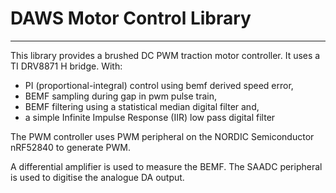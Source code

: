 #  DAWS Motor Control Library

---

This library provides a brushed DC PWM traction motor controller. It uses a
TI DRV8871 H bridge. With:

- PI (proportional-integral) control using bemf derived speed error,
- BEMF sampling during gap in pwm pulse train,
- BEMF filtering using a statistical median digital filter and,
- a simple Infinite Impulse Response (IIR) low pass digital filter



The PWM controller uses PWM peripheral on the NORDIC Semiconductor nRF52840 to generate PWM.

A differential amplifier is used to measure the BEMF.  The SAADC peripheral is used to digitise the analogue
DA output.
